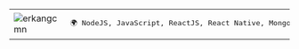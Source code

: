 <table>
  <tr>
    <td><img src="https://myoctocat.com/assets/images/base-octocat.svg" alt="erkangcmn"></td>
    <td><pre>🌍 NodeJS, JavaScript, ReactJS, React Native, MongoDB, Bootstrap</pre></td>
  </tr>
</table>


